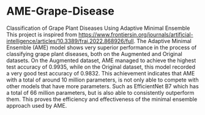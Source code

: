 # AME-Grape-Disease
Classification of Grape Plant Diseases Using Adaptive Minimal Ensemble
This project is inspired from  https://www.frontiersin.org/journals/artificial-intelligence/articles/10.3389/frai.2022.868926/full.
The Adaptive Minimal Ensemble (AME) model shows very superior performance in the process of classifying grape plant diseases, both on the Augmented and Original datasets. On the Augmented dataset, AME managed to achieve the highest test accuracy of 0.9935, while on the Original dataset, this model recorded a very good test accuracy of 0.9832. This achievement indicates that AME with a total of around 10 million parameters, is not only able to compete with other models that have more parameters. Such as EfficientNet B7 which has a total of 66 million parameters, but is also able to consistently outperform them. This proves the efficiency and effectiveness of the minimal ensemble approach used by AME.
